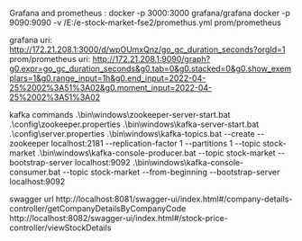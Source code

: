 Grafana and prometheus :
docker -p 3000:3000 grafana/grafana
docker -p 9090:9090 -v /E:/e-stock-market-fse2/promethus.yml prom/prometheus

grafana uri: http://172.21.208.1:3000/d/wpOUmxQnz/go_gc_duration_seconds?orgId=1
prom/prometheus uri: http://172.21.208.1:9090/graph?g0.expr=go_gc_duration_seconds&g0.tab=0&g0.stacked=0&g0.show_exemplars=1&g0.range_input=1h&g0.end_input=2022-04-25%2002%3A51%3A02&g0.moment_input=2022-04-25%2002%3A51%3A02


kafka commands
.\bin\windows\zookeeper-server-start.bat .\config\zookeeper.properties
.\bin\windows\kafka-server-start.bat .\config\server.properties
.\bin\windows\kafka-topics.bat --create --zookeeper localhost:2181 --replication-factor 1 --partitions 1 --topic stock-market
.\bin\windows\kafka-console-producer.bat --topic stock-market --bootstrap-server localhost:9092
.\bin\windows\kafka-console-consumer.bat --topic stock-market --from-beginning --bootstrap-server localhost:9092


swagger url
http://localhost:8081/swagger-ui/index.html#/company-details-controller/getCompanyDetailsByCompanyCode
http://localhost:8082/swagger-ui/index.html#/stock-price-controller/viewStockDetails